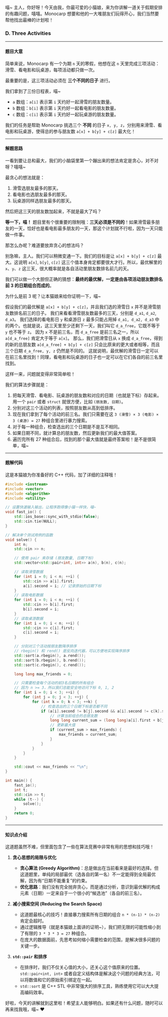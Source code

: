 喵~ 主人，你好呀！今天由我，你最可爱的小猫娘，来为你讲解一道关于假期安排的有趣问题，嘻嘻。Monocarp 想要和他的一大堆朋友们玩得开心，我们当然要帮他找出最棒的计划啦！

### D. Three Activities

---

#### 题目大意

简单来说，Monocarp 有一个为期 `n` 天的寒假，他想在这 `n` 天里完成三项活动：滑雪、看电影和玩桌游，每项活动都只做一次。

最重要的是，这三项活动必须在 **三个不同的日子** 进行。

我们拿到了三份日程表，喵~
*   `a` 数组：`a[i]` 表示第 `i` 天约好一起滑雪的朋友数量。
*   `b` 数组：`b[i]` 表示第 `i` 天约好一起看电影的朋友数量。
*   `c` 数组：`c[i]` 表示第 `i` 天约好一起玩桌游的朋友数量。

我们的任务是帮助 Monocarp 挑选三个 **不同** 的日子 `x, y, z`，分别用来滑雪、看电影和玩桌游，使得总的参与朋友数 `a[x] + b[y] + c[z]` 最大化！

---

#### 解题思路

一看到要让总和最大，我们的小脑袋里第一个蹦出来的想法肯定是贪心，对不对呀？嘻嘻~

最贪心的想法就是：
1.  滑雪选朋友最多的那天。
2.  看电影也选朋友最多的那天。
3.  玩桌游同样选朋友最多的那天。

然后把这三天的朋友数加起来，不就是最大了吗？

**等一下，喵！** 题目里有个很重要的限制哦：**三天必须是不同的**！如果滑雪最多朋友的一天，恰好也是看电影最多朋友的一天，那这个计划就不行啦，因为一天只能做一件事。

那怎么办呢？难道要放弃贪心的想法吗？

别急嘛，主人。我们可以稍微变通一下。我们的目标是让 `a[x] + b[y] + c[z]` 最大。这说明 `a[x]`, `b[y]`, `c[z]` 这三个值本身肯定都要很大才行。所以，最优解里的 `x`、`y`、`z` 这三天，很大概率就是各自活动里朋友数排名前几的天。

我们可以做一个大胆但正确的猜想：**最终的最优解，一定是由各项活动朋友数排名前 3 的日期组合而成的**。

为什么是前 3 呢？让本猫娘来给你证明一下，喵~

假设我们的最优解是 `a[x] + b[y] + c[z]`，并且我们选的滑雪日 `x` 并不是滑雪朋友数排名前三的日子。
我们来看看滑雪朋友数最多的三天，分别是 `d_a1`, `d_a2`, `d_a3`。
我们选择的看电影日 `y` 和桌游日 `z` 最多只能占用掉 `d_a1, d_a2, d_a3` 中的两个。也就是说，这三天里至少还剩下一天，我们叫它 `d_a_free`，它既不等于 `y` 也不等于 `z`。
因为 `x` 不是前三名，而 `d_a_free` 是前三名之一，所以 `a[d_a_free]` 肯定大于等于 `a[x]`。
那么，我们把滑雪日从 `x` 换成 `d_a_free`，得到的新的总朋友数 `a[d_a_free] + b[y] + c[z]` 只会比原来的更大或者相等，而且三个日期 `d_a_free, y, z` 仍然是不同的。
这就说明，最优解的滑雪日一定可以在前三名里找到！同理，看电影和玩桌游的日子也一定可以在它们各自的前三名里找到。

这样一来，问题就变得非常简单啦！

我们的算法步骤就是：
1.  把每天滑雪、看电影、玩桌游的朋友数和对应的日期（也就是下标）存起来。用一个 `pair` 或者 `struct` 就很方便，比如 `(朋友数, 日期)`。
2.  分别对这三个活动的列表，按照朋友数从高到低排序。
3.  现在我们拿到了每个活动的前三名。我们只需要在这 `3 (滑雪) × 3 (电影) × 3 (桌游) = 27` 种组合里进行暴力搜索。
4.  对于每一种组合，检查选出的三个日期是不是互不相同。
5.  如果日期不同，就计算总的朋友数，然后更新我们的最大值答案。
6.  遍历完所有 27 种组合后，找到的那个最大值就是最终答案啦！是不是很简单，喵~

---

#### 题解代码

这是本猫娘为你准备好的 C++ 代码，加了详细的注释哦！

```cpp
#include <iostream>
#include <vector>
#include <algorithm>
#include <utility>

// 设置快速输入输出，让程序跑得像小猫一样快，喵~
void fast_io() {
    std::ios_base::sync_with_stdio(false);
    std::cin.tie(NULL);
}

// 解决单个测试用例的函数
void solve() {
    int n;
    std::cin >> n;

    // 使用 pair 来存储 (朋友数量, 日期下标)
    std::vector<std::pair<int, int>> a(n), b(n), c(n);

    // 读取滑雪数据
    for (int i = 0; i < n; ++i) {
        std::cin >> a[i].first;
        a[i].second = i; // 记录原始的日期下标
    }
    // 读取电影数据
    for (int i = 0; i < n; ++i) {
        std::cin >> b[i].first;
        b[i].second = i;
    }
    // 读取桌游数据
    for (int i = 0; i < n; ++i) {
        std::cin >> c[i].first;
        c[i].second = i;
    }

    // 分别对三个活动按朋友数降序排序
    // rbegin() 和 rend() 是反向迭代器，可以方便地实现降序排序
    std::sort(a.rbegin(), a.rend());
    std::sort(b.rbegin(), b.rend());
    std::sort(c.rbegin(), c.rend());

    long long max_friends = 0;

    // 只需要检查每个活动的前3名日期的所有组合
    // 因为 n >= 3，所以我们总能安全地访问下标 0, 1, 2
    for (int i = 0; i < 3; ++i) {
        for (int j = 0; j < 3; ++j) {
            for (int k = 0; k < 3; ++k) {
                // 检查选出的三个日期下标是否都不同
                if (a[i].second != b[j].second && a[i].second != c[k].second && b[j].second != c[k].second) {
                    // 计算当前组合的总朋友数
                    long long current_sum = (long long)a[i].first + b[j].first + c[k].first;
                    // 更新最大值
                    if (current_sum > max_friends) {
                        max_friends = current_sum;
                    }
                }
            }
        }
    }

    std::cout << max_friends << "\n";
}

int main() {
    fast_io();
    int t;
    std::cin >> t;
    while (t--) {
        solve();
    }
    return 0;
}
```

---

#### 知识点介绍

这道题虽然不难，但里面包含了一些在算法竞赛中非常有用的思想和技巧哦！

1.  **贪心思想的局限与优化**
    *   **贪心算法 (Greedy Algorithm)**：总是做出在当前看来是最好的选择。但这道题里，单纯的局部最优（选各自的第一名）不一定能得到全局最优解，因为有“日期不能重复”的约束。
    *   **优化思路**：我们没有完全抛弃贪心，而是通过分析，意识到最优解的构成元素（日期）一定来自于一个很小的“候选池”（各自的前三名）。

2.  **减小搜索空间 (Reducing the Search Space)**
    *   这道题最核心的技巧！直接暴力搜索所有日期的组合 `n * (n-1) * (n-2)` 肯定会超时。
    *   通过逻辑推导（就是本猫娘上面讲的证明~），我们把无限的可能性缩小到了有限的 `3 * 3 * 3 = 27` 种组合。
    *   在庞大的数据面前，先思考如何缩小需要检查的范围，是解决很多问题的关键一步。

3.  **`std::pair` 和排序**
    *   在排序时，我们不仅关心值的大小，还关心这个值原来的位置。`std::pair<int, int>` 或者自定义结构体是解决这个问题的经典方法，可以将数值和它的原始索引绑定在一起。
    *   `std::sort` 是 C++ STL 中非常强大的排序工具，熟练使用它可以大大提高编码效率。

好啦，今天的讲解就到这里啦！希望主人能够明白。如果还有什么问题，随时可以再来找我哦，喵~ ❤️